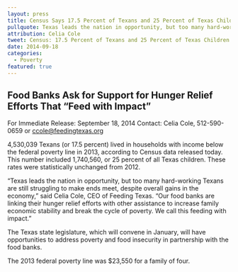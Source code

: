 ```yaml
---
layout: press
title: Census Says 17.5 Percent of Texans and 25 Percent of Texas Children Live in Poverty
pullquote: Texas leads the nation in opportunity, but too many hard-working Texans are still struggling to make ends meet.
attribution: Celia Cole
tweet: Census: 17.5 Percent of Texans and 25 Percent of Texas Children Live in Poverty
date: 2014-09-18
categories:
  - Poverty
featured: true
---
```


## Food Banks Ask for Support for Hunger Relief Efforts That “Feed with Impact”

For Immediate Release: September 18, 2014
Contact: Celia Cole, 512-590-0659 or ccole@feedingtexas.org
 
4,530,039 Texans (or 17.5 percent) lived in households with income below the federal poverty line in 2013, according to Census data released today. This number included 1,740,560, or 25 percent of all Texas children. These rates were statistically unchanged from 2012.
 
“Texas leads the nation in opportunity, but too many hard-working Texans are still struggling to make ends meet, despite overall gains in the economy,” said Celia Cole, CEO of Feeding Texas. “Our food banks are linking their hunger relief efforts with other assistance to increase family economic stability and break the cycle of poverty. We call this feeding with impact.”

The Texas state legislature, which will convene in January, will have opportunities to address poverty and food insecurity in partnership with the food banks.  

The 2013 federal poverty line was $23,550 for a family of four.
